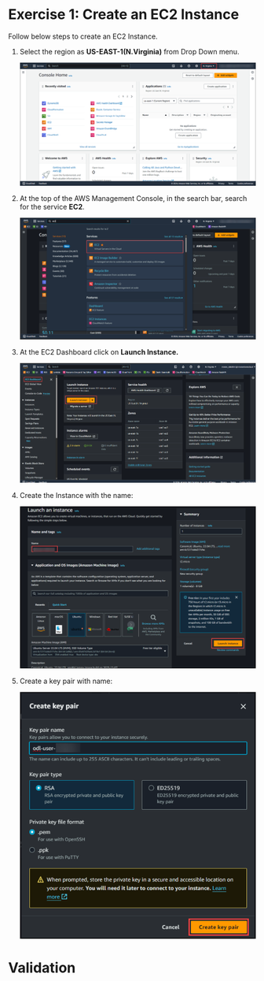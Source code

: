 # Exercise 1: Create an EC2 Instance

Follow below steps to create an EC2 Instance.


1. Select the region as **US-EAST-1(N.Virginia)** from Drop Down menu.

    ![](./images/selectregion.png)

2. At the top of the AWS Management Console, in the search bar, search for the service **EC2**.

    ![](./images/ec2.png)

3. At the EC2 Dashboard click on **Launch Instance.**

    ![](./images/launch.png)

4. Create the Instance with the name: **<inject key="DBUserName" enableCopy="true" />**

    ![](./images/createec2.png)

5. Create a key pair with name: **<inject key="DBUserName" enableCopy="true" />**

    ![](./images/keypair.png)

# Validation 

<validation step="e1be5993-a3d8-46f5-87de-c82ba20c8359" />

<validation step="037c04ec-fd7d-450f-b159-a75f54a700ab" />





